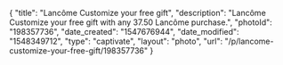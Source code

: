 {
    "title": "Lancôme Customize your free gift",
    "description": "Lancôme Customize your free gift with any 37.50 Lancôme purchase.",
    "photoId": "198357736",
    "date_created": "1547676944",
    "date_modified": "1548349712",
    "type": "captivate",
    "layout": "photo",
    "url": "\/p\/lancome-customize-your-free-gift\/198357736"
}